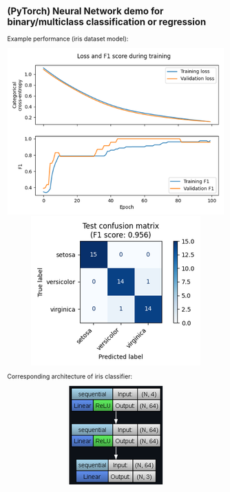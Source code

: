 ## (PyTorch) Neural Network demo for binary/multiclass classification or regression

Example performance (iris dataset model):

<p align="center">
	<img src="images/iris_train_progress.png"/>
	<br>
	<img src="images/iris_test_confusion_matrix.png"/>
</p>

Corresponding architecture of iris classifier:

<p align="center">
	<img src="images/iris_model_architecture.png"/>
</p>
